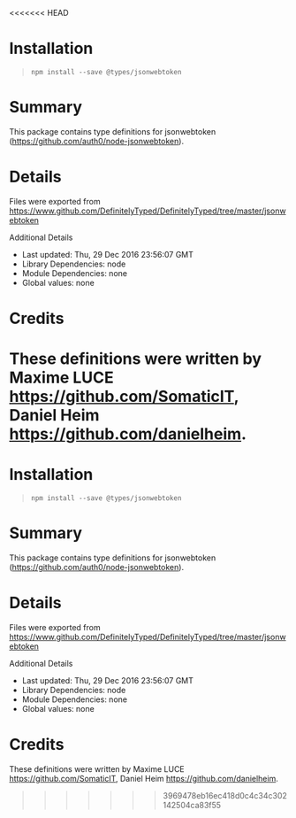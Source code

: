 <<<<<<< HEAD
# Installation
> `npm install --save @types/jsonwebtoken`

# Summary
This package contains type definitions for jsonwebtoken (https://github.com/auth0/node-jsonwebtoken).

# Details
Files were exported from https://www.github.com/DefinitelyTyped/DefinitelyTyped/tree/master/jsonwebtoken

Additional Details
 * Last updated: Thu, 29 Dec 2016 23:56:07 GMT
 * Library Dependencies: node
 * Module Dependencies: none
 * Global values: none

# Credits
These definitions were written by Maxime LUCE <https://github.com/SomaticIT>, Daniel Heim <https://github.com/danielheim>.
=======
# Installation
> `npm install --save @types/jsonwebtoken`

# Summary
This package contains type definitions for jsonwebtoken (https://github.com/auth0/node-jsonwebtoken).

# Details
Files were exported from https://www.github.com/DefinitelyTyped/DefinitelyTyped/tree/master/jsonwebtoken

Additional Details
 * Last updated: Thu, 29 Dec 2016 23:56:07 GMT
 * Library Dependencies: node
 * Module Dependencies: none
 * Global values: none

# Credits
These definitions were written by Maxime LUCE <https://github.com/SomaticIT>, Daniel Heim <https://github.com/danielheim>.
>>>>>>> 3969478eb16ec418d0c4c34c302142504ca83f55

